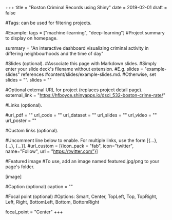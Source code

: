 +++
title = "Boston Criminal Records using Shiny"
date = 2019-02-01
draft = false

#Tags: can be used for filtering projects.

#Example: tags = ["machine-learning", "deep-learning"]
#Project summary to display on homepage.

summary = "An interactive dashboard visualizing criminal activity in differing neighbourhoods and the time of day"

#Slides (optional).
#Associate this page with Markdown slides.
#Simply enter your slide deck's filename without extension.
#E.g. slides = "example-slides" references
#content/slides/example-slides.md.
#Otherwise, set slides = "".
slides = ""

#Optional external URL for project (replaces project detail page).
external_link = "https://hfboyce.shinyapps.io/dsci_532-boston-crime-rate/"

#Links (optional).

#url_pdf = "" url_code = "" url_dataset = "" url_slides = "" url_video = "" url_poster = ""

#Custom links (optional).

#Uncomment line below to enable. For multiple links, use the form [{...}, {...}, {...}].
#url_custom = [{icon_pack = "fab", icon="twitter", name="Follow", url = "https://twitter.com"}]

#Featured image
#To use, add an image named featured.jpg/png to your page's folder.

[image]

#Caption (optional)
caption = ""

#Focal point (optional)
#Options: Smart, Center, TopLeft, Top, TopRight, Left, Right, BottomLeft, Bottom, BottomRight

focal_point = "Center"
+++
